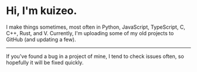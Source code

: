 # Hi, I'm kuizeo.

I make things sometimes, most often in Python, JavaScript, TypeScript, C, C++,
Rust, and V. Currently, I'm uploading some of my old projects to GitHub (and
updating a few).

---

If you've found a bug in a project of mine, I tend to check issues often, so
hopefully it will be fixed quickly.
